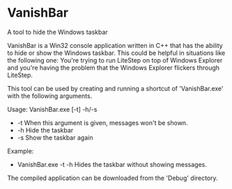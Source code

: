 # VanishBar
A tool to hide the Windows taskbar

VanishBar is a Win32 console application written in C++ that has the ability to hide or show the Windows taskbar. This could be helpful in situations like the following one: You're trying to run LiteStep on top of Windows Explorer and you're having the problem that the Windows Explorer flickers through LiteStep.

This tool can be used by creating and running a shortcut of 'VanishBar.exe' with the following arguments.

Usage: VanishBar.exe [-t] -h/-s

* -t    When this argument is given, messages won't be shown.
* -h    Hide the taskbar
* -s    Show the taskbar again

Example:

* VanishBar.exe -t -h   Hides the taskbar without showing messages.

The compiled application can be downloaded from the 'Debug' directory.
